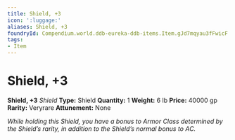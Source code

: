 ```yaml
---
title: Shield, +3
icon: ':luggage:'
aliases: Shield, +3
foundryId: Compendium.world.ddb-eureka-ddb-items.Item.gJd7mqyau3fFwicF
tags:
- Item
---
```


# Shield, +3

**Shield, +3**
_Shield_
**Type:** Shield
**Quantity:** 1
**Weight:** 6 lb
**Price:** 40000 gp
**Rarity:** Veryrare
**Attunement:** None

*While holding this Shield, you have a bonus to Armor Class determined by the Shield’s rarity, in addition to the Shield’s normal bonus to AC.*